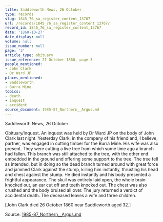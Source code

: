 ```yaml
---
title: Saddleworth News, 26 October
type: records
slug: 1845_76_sa_register_content_13767
url: /records/1845_76_sa_register_content_13767/
record_id: 1845_76_sa_register_content_13767
date: '1860-10-27'
date_display: null
volume: null
issue_number: null
page: '3'
article_type: obituary
issue_reference: 27 October 1860, page 3
people_mentioned:
- John Clark
- Dr Ward JP
places_mentioned:
- Saddleworth
- Burra Mine
topics:
- death
- inquest
- accident
source_document: 1985-87_Northern__Argus.md
---
```


Saddleworth News, 26 October

Obituary/Inquest.  An inquest was held by Dr Ward JP on the body of John Clark last night.  Yesterday Clark, in the company of his friend and, I believe, partner, was engaged in cutting timber for the Burra Mine.  His wife was also present.  They were cutting a live tree from which some time ago a branch had fallen.  This branch was still attached to the tree, with the other end embedded in the ground and offering some support to the tree.  The tree fell as intended, but in doing so the dead branch turned around with great force and jammed Clark against the stump, killing him instantly, thrusting his head and chest against the stump.  He died instantly and his body presented a frightful appearance.  The skull was entirely laid open, the whole brain knocked out, an ear cut off and teeth knocked out.  The chest was also crushed and the body bruised all over.  The jury returned a verdict of accidental death.  The deceased leaves a wife and three children.

[John Clark died 26 October 1860 near Saddleworth aged 32.]

Source: [1985-87_Northern__Argus.md](/downloads/markdown/1985-87_Northern__Argus.md)
